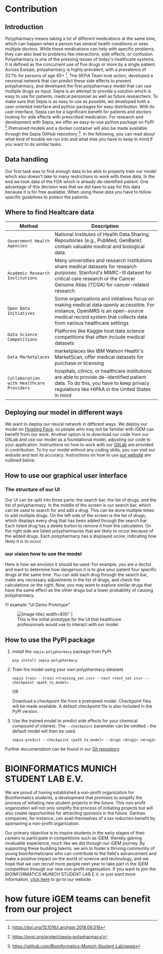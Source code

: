 
# Contribution

## Introduction
Polypharmacy means taking a lot of different medications at the same time, which can happen when a person has several health conditions or sees multiple doctors. While these medications can help with specific problems, they can also lead to problems like interactions, side effects, or confusion. Polypharmacy is one of the pressing issues of today's healthcare systems. It is defined as the concurrent use of five drugs or more by a single patient. Across Europe, polypharmacy is highly prevalent, with a prevalence of 32.1% for persons of age 65+ [^1]. The SEPiA Team took action, developed a neuronal network that can predict these side effects to prevent polypharmacy, and developed the first polypharmacy model that can use multiple drugs as input. Sepia is an attempt to provide a solution which is easy to use for patients, medical personnel as well as future researchers. To make sure that Sepia is as easy to use as possible, we developed both a user-oriented interface and python packages for easy distribution. With its user interface, Sepia can be a significant benefit for patients and doctors looking for side effects with prescribed medication. For research and development with Sepia, we offer an easy-to-use python package on PyPI [^2].Pretrained models and a docker container will also be made available through the Sepia GitHub repository [^3]. In the following, you can read about what kind of trouble we run into and what else you have to keep in mind if you want to do similar tasks.

## Data handling 
Our first task was to find enough data to be able to properly train our model which also doesn’t take to many restrictions to work with these data. In the end we took data of the FDA which is already de-identified patient. One advantage of this decision was that we did have to pay for this data because it is for free available. When using these data you have to follow specific guidelines to pretect the patients.

## Where to find Healtcare data
| Method      | Description                          |
| ----------- | ------------------------------------ |
| `Government Health Agencies`| National Institutes of Health Data Sharing Repositories (e.g., PubMed, GenBank) contain valuable medical and biological data.|
| `Academic Research Institutions`| Many universities and research institutions share medical datasets for research purposes. Stanford's MIMIC-III dataset for critical care research or the Cancer Genome Atlas (TCGA) for cancer-related research|
| `Open Data Initiatives`| Some organizations and initiatives focus on making medical data openly accessible. For instance, OpenMRS is an open-source medical record system that collects data from various healthcare settings |
| `Data Science Competitions`| Platforms like Kaggle host data science competitions that often include medical datasets |
| `Data Marketplaces`| marketplaces like IBM Watson Health's MarketScan, offer medical datasets for purchase or licensing |
| `Collaboration with Healthcare Providers`| hospitals, clinics, or healthcare institutions are able to provide de-identified patient data. To do this, you have to keep privacy regulations like HIPAA in the United States in mind|

## Deploying our model in different ways 
We want to deploy our neural network in different ways. We deploy our model on [Hugging Face](https://huggingface.co/BioinformaticsMunichStudentLab), so people who may not be familiar with iGEM can benefit from our work. Another option is to download our code from our GitLab and use our model as a foundational model, adjusting our code to your application. Instructions on how to work with our [GitLab](https://gitlab.igem.org/2023/software-tools/munichbioinformatics) are provided in contribution. To try our model without any coding skills, you can visit our website and test its accuracy. Instructions on how to use [our website](http://sepia.bmsl.org/) are outlined below.

## How to use our graphical user interface 
### The structure of our UI 
Our UI can be split into three parts: the search bar, the list of drugs, and the list of polypharmacy.
In the middle of the screen is our search bar, which can be used to search for and add a drug. This can be done multiple times to add multiple drugs. On the left side of the screen is the list of drugs, which displays every drug that has been added through the search bar. Each listed drug has a delete button to remove it from the calculation. On the right side are listed polypharmacies that are likely to occur because of the added drugs. Each polypharmacy has a displayed score, indicating how likely it is to occur.
### our vision how to use the model
Here is how we envision it should be used: For example, you are a doctor and want to determine how dangerous it is to give your patient four specific drugs at the same time. You can add each drug through the search bar, make any necessary adjustments in the list of drugs, and check the calculations on the right. Now, you may want to explore similar drugs that have the same effect as the other drugs but a lower probability of causing polypharmacy.

!!! example "UI Demo Prototype"
    <figure markdown>
        ![Image title](https://static.igem.wiki/teams/5016/wiki/ui-demo-1.jpeg){ width=800" }
    <figcaption>This is the initial prototype for the UI that healthcare professionals would use to interact with our model</figcaption>
    </figure>

## How to use the PyPI package
1. Install the `sepia-polypharmacy` package from PyPI.
    ```shell
    pip install sepia-polypharmacy
    ```

2. Train the model using your own polypharmacy datasets
    
    ```shell
    sepia train --train <training_set.csv> --test <test_set.csv> --checkpoint <path_to_model>
    ```
   
    OR

    Download a checkpoint file from a pretrained model.
    Checkpoint files will be made available. A default checkpoint file is also included in the PyPI version.


3. Use the trained model to predict side effects for your chemical compound of interest. The `--checkpoint` parameter can be omitted - the default model will then be used.
   ```shell
   sepia predict --checkpoint <path_to_model> --drugs <drug1> <drug2>
   ```

Further documentation can be found in our [Git repository](https://github.com/Bioinformatics-Munich-Student-Lab/sepia).

# BIOINFORMATICS MUNICH STUDENT LAB E.V.
We are proud of having established a non-profit organization for Bioinformatics students, a development that promises to simplify the process of initiating new student projects in the future. This non-profit organization will not only simplify the process of initiating projects but will also create opportunities for attracting sponsors in the future. German companies, for instance, can avail themselves of a tax reduction benefit by sponsoring a non-profit organization.

Our primary objective is to inspire students in the early stages of their careers to participate in competitions such as iGEM, thereby gaining invaluable experience, much like we did through our iGEM journey. By supporting these budding talents, we aim to foster a thriving community of young bioinformaticians who can contribute to the field's advancement and make a positive impact on the world of science and technology, and we hope that we can recruit more people next year to take part in the iGEM competition through our new non-profit organisation.
If you want to join the BIOINFORMATICS MUNICH STUDENT LAB E.V. or just want more information, [click here](https://bmsl.org/) to go to our website.

# how future iGEM teams can benefit from our project 

[^1]: https://doi.org/10.1016/j.archger.2018.06.018

[^2]: https://pypi.org/project/sepia-polypharmacy/

[^3]: https://github.com/Bioinformatics-Munich-Student-Lab/sepia

